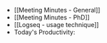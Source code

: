 - [[Meeting Minutes - General]]
- [[Meeting Minutes - PhD]]
- [[Logseq - usage technique]]
- Today's Productivity: